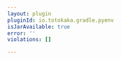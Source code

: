```yaml
---
layout: plugin
pluginId: io.totokaka.gradle.pyenv
isJarAvailable: true
error: ''
violations: []

---
```

